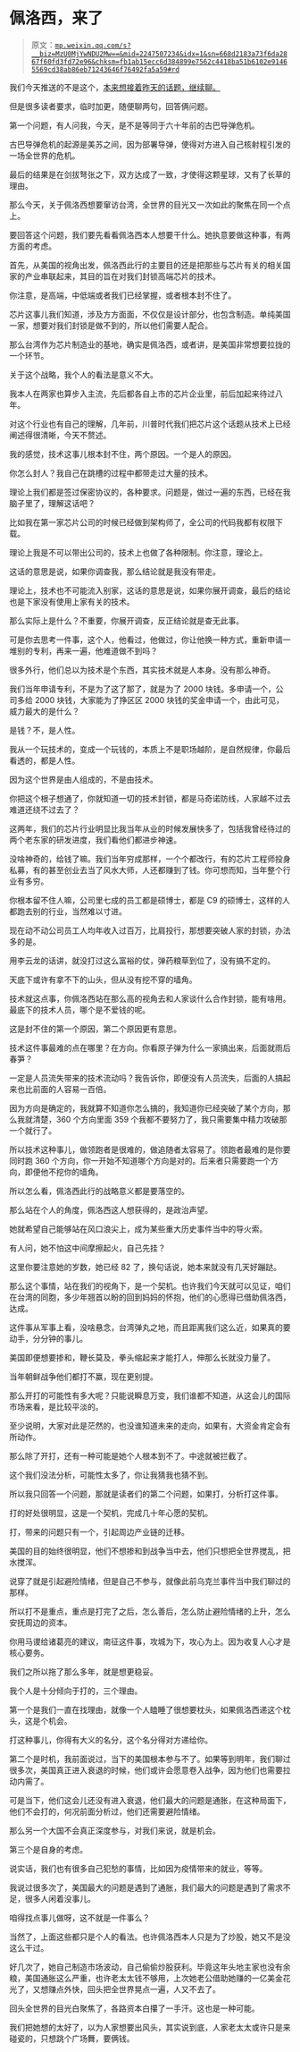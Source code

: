 # 佩洛西，来了

> 原文：[`mp.weixin.qq.com/s?__biz=MzU0MjYwNDU2Mw==&mid=2247507234&idx=1&sn=668d2183a73f6da2867f60fd3fd72e96&chksm=fb1ab15ecc6d384899e7562c4418ba51b6102e91465569cd38ab86eb71243646f76492fa5a59#rd`](http://mp.weixin.qq.com/s?__biz=MzU0MjYwNDU2Mw==&mid=2247507234&idx=1&sn=668d2183a73f6da2867f60fd3fd72e96&chksm=fb1ab15ecc6d384899e7562c4418ba51b6102e91465569cd38ab86eb71243646f76492fa5a59#rd)

我们今天推送的不是这个，[本来想接着昨天的话题，继续聊。](http://mp.weixin.qq.com/s?__biz=MzU0MjYwNDU2Mw==&mid=2247507224&idx=1&sn=48d8ac37ebb9a64a251b652dff7836f4&chksm=fb1ab164cc6d38721f04f5030f0073d6869beef853d9e210fb03cf2849d358a1e152ed0c0801&scene=21#wechat_redirect)

但是很多读者要求，临时加更，随便聊两句，回答俩问题。 

第一个问题，有人问我，今天，是不是等同于六十年前的古巴导弹危机。 

古巴导弹危机的起源是美苏之间，因为部署导弹，使得对方进入自己核射程引发的一场全世界的危机。 

最后的结果是在剑拔弩张之下，双方达成了一致，才使得这颗星球，又有了长草的理由。 

那么今天，关于佩洛西想要窜访台湾，全世界的目光又一次如此的聚焦在同一个点上。 

要回答这个问题，我们要先看看佩洛西本人想要干什么。她执意要做这种事，有两方面的考虑。 

首先，从美国的视角出发，佩洛西此行的主要目的还是把那些与芯片有关的相关国家的产业串联起来，其目的旨在对我们封锁高端芯片的技术。

你注意，是高端，中低端或者我们已经掌握，或者根本封不住了。 

芯片这事儿我们知道，涉及方方面面，不仅仅是设计部分，也包含制造。单纯美国一家，想要对我们封锁是做不到的，所以他们需要人配合。 

那么台湾作为芯片制造业的基地，确实是佩洛西，或者讲，是美国非常想要拉拢的一个环节。

关于这个战略，我个人的看法是意义不大。 

我本人在两家也算步入主流，先后都各自上市的芯片企业里，前后加起来待过八年。

对这个行业也有自己的理解，几年前，川普时代我们把芯片这个话题从技术上已经阐述得很清晰，今天不赘述。 

我的感觉，技术这事儿根本封不住，两个原因。一个是人的原因。 

你怎么封人？我自己在跳槽的过程中都带走过大量的技术。

理论上我们都是签过保密协议的，各种要求。问题是，做过一遍的东西，已经在我脑子里了，理解这话吧？ 

比如我在第一家芯片公司的时候已经做到架构师了，全公司的代码我都有权限下载。 

理论上我是不可以带出公司的，技术上也做了各种限制。你注意，理论上。

这话的意思是说，如果你调查我，那么结论就是我没有带走。 

理论上，技术也不可能流入别家，这话的意思是说，如果你展开调查，最后的结论也是下家没有使用上家有关的技术。

那么实际上是什么？不重要，你展开调查，反正结论就是查无此事。

可是你去思考一件事，这个人，他看过，他做过，你让他换一种方式，重新申请一堆别的专利，再来一遍，他难道做不到吗？ 

很多外行，他们总以为技术是个东西，其实技术就是人本身。没有那么神奇。 

我们当年申请专利，不是为了这了那了，就是为了 2000 块钱。多申请一个，公司多给 2000 块钱，大家能为了挣区区 2000 块钱的奖金申请一个，由此可见，威力最大的是什么？

是钱？不，是人性。

我从一个玩技术的，变成一个玩钱的，本质上不是职场越阶，是自然规律，你最后看透的，都是人性。 

因为这个世界是由人组成的，不是由技术。

你把这个根子想通了，你就知道一切的技术封锁，都是马奇诺防线，人家越不过去难道还绕不过去了？ 

这两年，我们的芯片行业明显比我当年从业的时候发展快多了，包括我曾经待过的两个老东家的研发进度，我们看他们都进步神速。 

没啥神奇的，给钱了嘛。我们当年穷成那样，一个个都改行，有的芯片工程师投身私募，有的甚至创业去当了风水大师，人还都赚到了钱。你可想而知，当年整个行业有多穷。 

你根本留不住人嘛，公司里七成的员工都是硕博士，都是 C9 的硕博士，这样的人都跑去别的行业，当然难以寸进。

现在动不动公司员工人均年收入过百万，比肩投行，那想要突破人家的封锁，办法多的是。

用李云龙的话讲，就没打过这么富裕的仗，弹药粮草到位了，没有搞不定的。

天底下或许有拿不下的山头，但从没有挖不穿的墙角。

技术就这点事，你佩洛西站在那么高的视角去和人家谈什么合作封锁，能有啥用。最底下的技术人员，哪个是不爱钱的呢。 

这是封不住的第一个原因，第二个原因更有意思。

技术这件事最难的点在哪里？在方向。你看原子弹为什么一家搞出来，后面就雨后春笋？

一定是人员流失带来的技术流动吗？我告诉你，即便没有人员流失，后面的人搞起来也比前面的人容易一百倍。 

因为方向是确定的，我就算不知道你怎么搞的，我知道你已经突破了某个方向，那么我就清楚，360 个方向里面 359 个我都不要努力了，我只需要集中精力攻破那一个就行了。

所以技术这种事儿，做领跑者是很难的，做追随者太容易了。领跑者最难的是你要同时跑 360 个方向，你一开始不知道哪个方向是对的。后来者只需要跑一个方向，即便他不挖你的墙角。

所以怎么看，佩洛西此行的战略意义都是要落空的。

那么站在个人的角度，佩洛西这人想获得的，是政治声望。 

她就希望自己能够站在风口浪尖上，成为某些重大历史事件当中的导火索。 

有人问，她不怕这中间摩擦起火，自己先挂？

这里你要注意她的岁数，她已经 82 了，换句话说，她本来就没有几天好蹦跶。

那么这个事情，站在我们的视角下，是一个契机。也许我们今天就可以见证，咱们在台湾的同胞，多少年翘首以盼的回到妈妈的怀抱，他们的心愿得已借助佩洛西，达成。 

这件事从军事上看，没啥悬念，台湾弹丸之地，而且距离我们这么近，如果真的要动手，分分钟的事儿。 

美国即便想要掺和，鞭长莫及，拳头缩起来才能打人，伸那么长就没力量了。 

当年朝鲜战争他们都打不赢，现在更别提。 

那么开打的可能性有多大呢？只能说瞬息万变，我们谁都不知道，从这会儿的国际市场来看，是比较平淡的。 

至少说明，大家对此是茫然的，也没谁知道未来的走向，如果有，大资金肯定会有所动作。

那么除了开打，还有一种可能是她个人根本到不了。中途就被拦截了。 

这个我们没法分析，可能性太多了，你让我猜我也猜不到。

所以我只回答一个问题，那就是读者们的第二个问题，如果打，分析打这件事。 

打的好处很明显，这是一个契机，完成几十年心愿的契机。 

打，带来的问题只有一个，引起周边产业链的迁移。

美国的目的始终很明显，他们不想掺和到战争当中去，他们只想把全世界搅乱，把水搅浑。 

说穿了就是引起避险情绪，但是自己不参与，就像此前乌克兰事件当中我们聊过的那样。 

所以打不是重点，重点是打完了之后，怎么善后，怎么防止避险情绪的上升，怎么安抚周边的资本。 

你用马谡给诸葛亮的建议，南征这件事，攻城为下，攻心为上。因为收复人心才是核心要务。

我们之所以拖了那么多年，就是想更稳妥。 

我个人是十分倾向于打的，三个理由。

第一个是我们一直在找理由，就像一个人瞌睡了很想要枕头，如果佩洛西递这个枕头，这是个机会。

打这种事儿，你得有大义的名分，这个名分得对方递给你。

第二个是时机，我前面说过，当下的美国根本参与不了。如果等到明年，我们聊过很多次，美国真正进入衰退的时候，他们或许会愿意卷入战争，因为他们也需要拉动内需了。

可是当下，他们这会儿还没有进入衰退，他们最大的问题是通胀，在这种局面下，他们不会打的，何况前面分析过，他们还需要避险情绪。

那么另一个大国不会真正深度参与，对我们来说，就是机会。 

第三个是自身的考虑。

说实话，我们也有很多自己犯愁的事情，比如因为疫情带来的就业，等等。

我说过很多次了，美国最大的问题是遇到了通胀，我们最大的问题是遇到了需求不足，很多人闲着没事儿。 

咱得找点事儿做呀，这不就是一件事么？

当然了，上面这些都只是个人的看法。也许佩洛西本人只是为了炒股，她又不是没这么干过。

好几次了，她自己制造市场波动，自己偷偷炒股获利。毕竟这年头地主家也没有余粮，美国通胀这么严重，也许老太太钱不够用，上次她老公借助她赚的一亿美金花光了，又想赚点外快，回头把全世界晃点一遍，人又不去了。

回头全世界的目光白聚焦了，各路资本白攥了一手汗。这也是一种可能。

我们把她想的太好了，以为人家想要出风头，其实说到底，人家老太太或许只是来碰瓷的，只想跳个广场舞，要俩钱。
